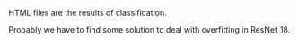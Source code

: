 HTML files are the results of classification. 

Probably we have to find some solution to deal with overfitting in ResNet_18.
